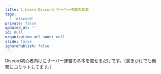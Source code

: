 ```yaml
---
title: 1.Learn-Discord.サーバー作成の基本
tags:
  - 'discord'
private: false
updated_at: ''
id: null
organization_url_name: null
slide: false
ignorePublish: false
---
```


Discord初心者向けにサーバー運営の基本を載せるだけです。（書きかけでも頻繁にコミットしてます。）
